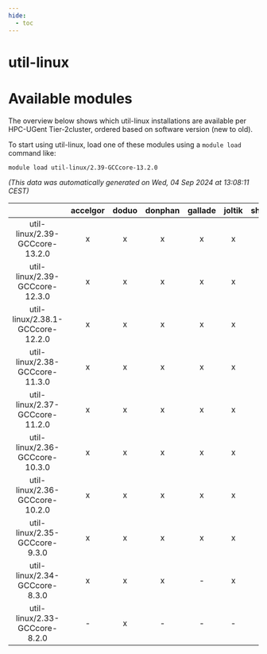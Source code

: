 ```yaml
---
hide:
  - toc
---
```


util-linux
==========

# Available modules


The overview below shows which util-linux installations are available per HPC-UGent Tier-2cluster, ordered based on software version (new to old).

To start using util-linux, load one of these modules using a `module load` command like:

```shell
module load util-linux/2.39-GCCcore-13.2.0
```

*(This data was automatically generated on Wed, 04 Sep 2024 at 13:08:11 CEST)*  

| |accelgor|doduo|donphan|gallade|joltik|shinx|skitty|
| :---: | :---: | :---: | :---: | :---: | :---: | :---: | :---: |
|util-linux/2.39-GCCcore-13.2.0|x|x|x|x|x|x|x|
|util-linux/2.39-GCCcore-12.3.0|x|x|x|x|x|x|x|
|util-linux/2.38.1-GCCcore-12.2.0|x|x|x|x|x|x|x|
|util-linux/2.38-GCCcore-11.3.0|x|x|x|x|x|x|x|
|util-linux/2.37-GCCcore-11.2.0|x|x|x|x|x|-|x|
|util-linux/2.36-GCCcore-10.3.0|x|x|x|x|x|-|x|
|util-linux/2.36-GCCcore-10.2.0|x|x|x|x|x|-|x|
|util-linux/2.35-GCCcore-9.3.0|x|x|x|x|x|-|x|
|util-linux/2.34-GCCcore-8.3.0|x|x|x|-|x|-|x|
|util-linux/2.33-GCCcore-8.2.0|-|x|-|-|-|-|-|
